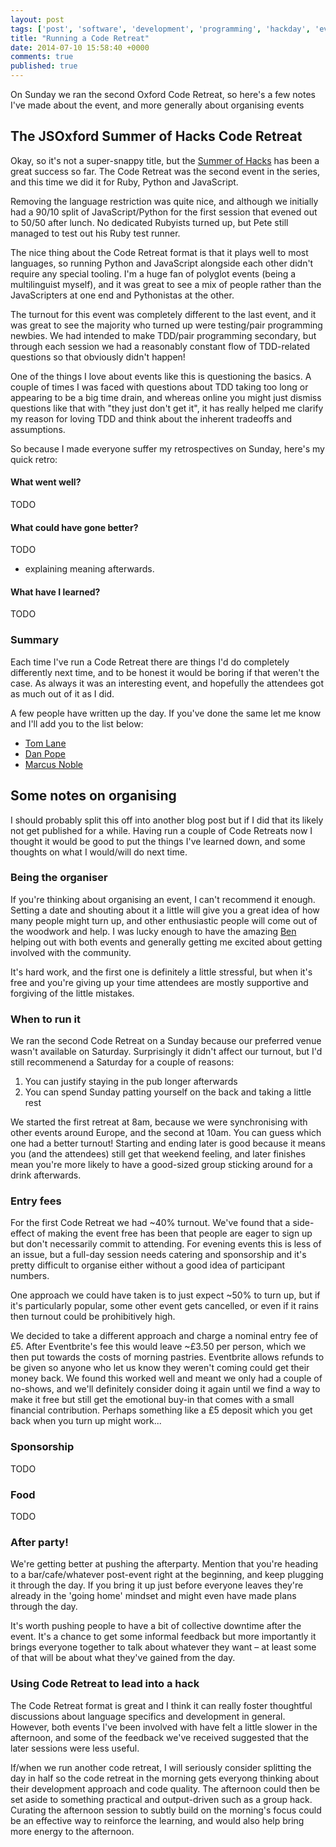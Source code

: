 ```yaml
---
layout: post
tags: ['post', 'software', 'development', 'programming', 'hackday', 'event', 'coderetreat', 'TDD', 'testing']
title: "Running a Code Retreat"
date: 2014-07-10 15:58:40 +0000
comments: true
published: true
---
```


On Sunday we ran the second Oxford Code Retreat, so here's a few notes I've made about the event, and more generally about organising events

<!-- more -->

## The JSOxford Summer of Hacks Code Retreat

Okay, so it's not a super-snappy title, but the [Summer of Hacks](http://jsoxford.com/2014/summer-of-hacks/) has been a great success so far. The Code Retreat was the second event in the series, and this time we did it for Ruby, Python and JavaScript.

Removing the language restriction was quite nice, and although we initially had a 90/10 split of JavaScript/Python for the first session that evened out to 50/50 after lunch. No dedicated Rubyists turned up, but Pete still managed to test out his Ruby test runner.

The nice thing about the Code Retreat format is that it plays well to most languages, so running Python and JavaScript alongside each other didn't require any special tooling. I'm a huge fan of polyglot events (being a multilinguist myself), and it was great to see a mix of people rather than the JavaScripters at one end and Pythonistas at the other.

The turnout for this event was completely different to the last event, and it was great to see the majority who turned up were testing/pair programming newbies. We had intended to make TDD/pair programming secondary, but through each session we had a reasonably constant flow of TDD-related questions so that obviously didn't happen!

One of the things I love about events like this is questioning the basics. A couple of times I was faced with questions about TDD taking too long or appearing to be a big time drain, and whereas online you might just dismiss questions like that with "they just don't get it", it has really helped me clarify my reason for loving TDD and think about the inherent tradeoffs and assumptions.

So because I made everyone suffer my retrospectives on Sunday, here's my quick retro:

#### What went well?
TODO

#### What could have gone better?
TODO
- explaining meaning afterwards.

#### What have I learned?
TODO

### Summary
Each time I've run a Code Retreat there are things I'd do completely differently next time, and to be honest it would be boring if that weren't the case. As always it was an interesting event, and hopefully the attendees got as much out of it as I did. 

A few people have written up the day. If you've done the same let me know and I'll add you to the list below:

* [Tom Lane](http://tomlane.me/2014/07/jsoxford-code-retreat/)
* [Dan Pope](http://danielthepope.wordpress.com/2014/07/09/tdd-is-still-alive-jsoxford-code-retreat/)
* [Marcus Noble](https://blog.marcusnoble.co.uk/12-07-2014-jsoxford-code-retreat)






## Some notes on organising
I should probably split this off into another blog post but if I did that its likely not get published for a while. Having run a couple of Code Retreats now I thought it would be good to put the things I've learned down, and some thoughts on what I would/will do next time.


### Being the organiser
If you're thinking about organising an event, I can't recommend it enough. Setting a date and shouting about it a little will give you a great idea of how many people might turn up, and other enthusiastic people will come out of the woodwork and help. I was lucky enough to have the amazing [Ben](https://twitter.com/intent/user?screen_name=benjaminbenben) helping out with both events and generally getting me excited about getting involved with the community.

It's hard work, and the first one is definitely a little stressful, but when it's free and you're giving up your time attendees are mostly supportive and forgiving of the little mistakes.

### When to run it
We ran the second Code Retreat on a Sunday because our preferred venue wasn't available on Saturday. Surprisingly it didn't affect our turnout, but I'd still recommenend a Saturday for a couple of reasons:

1. You can justify staying in the pub longer afterwards
2. You can spend Sunday patting yourself on the back and taking a little rest

We started the first retreat at 8am, because we were synchronising with other events around Europe, and the second at 10am. You can guess which one had a better turnout! Starting and ending later is good because it means you (and the attendees) still get that weekend feeling, and later finishes mean you're more likely to have a good-sized group sticking around for a drink afterwards.

### Entry fees
For the first Code Retreat we had ~40% turnout. We've found that a side-effect of making the event free has been that people are eager to sign up but don't necessarily commit to attending. For evening events this is less of an issue, but a full-day session needs catering and sponsorship and it's pretty difficult to organise either without a good idea of participant numbers.

One approach we could have taken is to just expect ~50% to turn up, but if it's particularly popular, some other event gets cancelled, or even if it rains then turnout could be prohibitively high.

We decided to take a different approach and charge a nominal entry fee of £5. After Eventbrite's fee this would leave ~£3.50 per person, which we then put towards the costs of morning pastries. Eventbrite allows refunds to be given so anyone who let us know they weren't coming could get their money back. We found this worked well and meant we only had a couple of no-shows, and we'll definitely consider doing it again until we find a way to make it free but still get the emotional buy-in that comes with a small financial contribution. Perhaps something like a £5 deposit which you get back when you turn up might work...

### Sponsorship
TODO

### Food
TODO

### After party!
We're getting better at pushing the afterparty. Mention that you're heading to a bar/cafe/whatever post-event right at the beginning, and keep plugging it through the day. If you bring it up just before everyone leaves they're already in the 'going home' mindset and might even have made plans through the day.

It's worth pushing people to have a bit of collective downtime after the event. It's a chance to get some informal feedback but more importantly it brings everyone together to talk about whatever they want – at least some of that will be about what they've gained from the day.

### Using Code Retreat to lead into a hack

The Code Retreat format is great and I think it can really foster thoughtful discussions about language specifics and development in general. However, both events I've been involved with have felt a little slower in the afternoon, and some of the feedback we've received suggested that the later sessions were less useful.

If/when we run another code retreat, I will seriously consider splitting the day in half so the code retreat in the morning gets everyong thinking about their development approach and code quality. The afternoon could then be set aside to something practical and output-driven such as a group hack. Curating the afternoon session to subtly build on the morning's focus could be an effective way to reinforce the learning, and would also help bring more energy to the afternoon.

